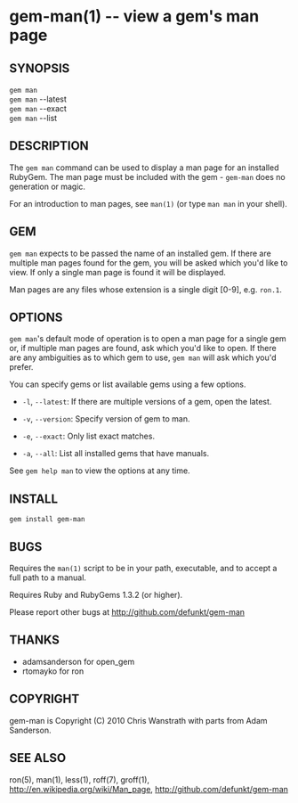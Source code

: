 gem-man(1) -- view a gem's man page
===================================

## SYNOPSIS

`gem man` <GEM>  
`gem man` --latest <GEM>  
`gem man` --exact <GEM>  
`gem man` --list  

## DESCRIPTION

The `gem man` command can be used to display a man page for an
installed RubyGem. The man page must be included with the gem -
`gem-man` does no generation or magic.

For an introduction to man pages, see `man(1)` (or type `man man` in
your shell).

## GEM

`gem man` expects to be passed the name of an installed gem. If there
are multiple man pages found for the gem, you will be asked which
you'd like to view. If only a single man page is found it will be
displayed.

Man pages are any files whose extension is a single digit [0-9],
e.g. `ron.1`.

## OPTIONS

`gem man`'s default mode of operation is to open a man page for a
single gem or, if multiple man pages are found, ask which you'd like
to open. If there are any ambiguities as to which gem to use, `gem
man` will ask which you'd prefer.

You can specify gems or list available gems using a few options.

  * `-l`, `--latest`:
    If there are multiple versions of a gem, open the latest.

  * `-v`, `--version`:
    Specify version of gem to man.

  * `-e`, `--exact`:
    Only list exact matches.

  * `-a`, `--all`:
    List all installed gems that have manuals.

See `gem help man` to view the options at any time.

## INSTALL

    gem install gem-man

## BUGS

Requires the `man(1)` script to be in your path, executable, and to
accept a full path to a manual.

Requires Ruby and RubyGems 1.3.2 (or higher).

Please report other bugs at <http://github.com/defunkt/gem-man>

## THANKS

* adamsanderson for open_gem
* rtomayko for ron

## COPYRIGHT

gem-man is Copyright (C) 2010 Chris Wanstrath with parts from Adam
Sanderson.

## SEE ALSO

ron(5), man(1), less(1), roff(7), groff(1),
<http://en.wikipedia.org/wiki/Man_page>,
<http://github.com/defunkt/gem-man>
